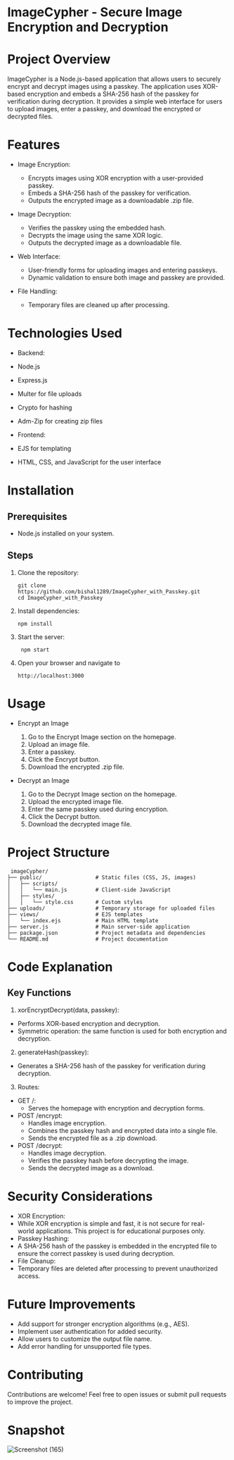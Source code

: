  # ImageCypher - Secure Image Encryption and Decryption

# Project Overview
ImageCypher is a Node.js-based application that allows users to securely encrypt and decrypt images using a passkey. The application uses XOR-based encryption and embeds a SHA-256 hash of the passkey for verification during decryption. It provides a simple web interface for users to upload images, enter a passkey, and download the encrypted or decrypted files.

# Features
  - Image Encryption:
    - Encrypts images using XOR encryption with a user-provided passkey.
    - Embeds a SHA-256 hash of the passkey for verification.
    - Outputs the encrypted image as a downloadable .zip file.
  
  - Image Decryption:
    - Verifies the passkey using the embedded hash.
    - Decrypts the image using the same XOR logic.
    - Outputs the decrypted image as a downloadable file.
  
  - Web Interface:
    - User-friendly forms for uploading images and entering passkeys.
    - Dynamic validation to ensure both image and passkey are provided.
  
  - File Handling:
    - Temporary files are cleaned up after processing.

# Technologies Used
 - Backend:
  - Node.js
  - Express.js
  - Multer for file uploads
  - Crypto for hashing
  - Adm-Zip for creating zip files
 
 - Frontend:
  - EJS for templating
  - HTML, CSS, and JavaScript for the user interface

# Installation
## Prerequisites
 - Node.js installed on your system.
## Steps
 1. Clone the repository:
    ```
    git clone https://github.com/bishal1289/ImageCypher_with_Passkey.git
    cd ImageCypher_with_Passkey
    ```
2. Install dependencies:
   ```
   npm install
   ```
3. Start the server:
   ```
    npm start
   ```
4. Open your browser and navigate to
   ```
   http://localhost:3000
   ```
# Usage
 - Encrypt an Image
    1. Go to the Encrypt Image section on the homepage.
    2. Upload an image file.
    3. Enter a passkey.
    4. Click the Encrypt button.
    5. Download the encrypted .zip file.
     
 - Decrypt an Image
    1. Go to the Decrypt Image section on the homepage.
    2. Upload the encrypted image file.
    3. Enter the same passkey used during encryption.
    4. Click the Decrypt button.
    5. Download the decrypted image file.

# Project Structure
```
 imageCypher/
├── public/                 # Static files (CSS, JS, images)
│   ├── scripts/
│   │   └── main.js         # Client-side JavaScript
│   ├── styles/
│   │   └── style.css       # Custom styles
├── uploads/                # Temporary storage for uploaded files
├── views/                  # EJS templates
│   └── index.ejs           # Main HTML template
├── server.js               # Main server-side application
├── package.json            # Project metadata and dependencies
└── README.md               # Project documentation
```
# Code Explanation
## Key Functions
1. xorEncryptDecrypt(data, passkey):
  - Performs XOR-based encryption and decryption.
  - Symmetric operation: the same function is used for both encryption and     decryption.

2. generateHash(passkey):
  - Generates a SHA-256 hash of the passkey for verification during 
    decryption.

3. Routes:
 - GET /:
   - Serves the homepage with encryption and decryption forms.
 - POST /encrypt:
   - Handles image encryption.
   - Combines the passkey hash and encrypted data into a single file.
   - Sends the encrypted file as a .zip download.
 - POST /decrypt:
   - Handles image decryption.
   - Verifies the passkey hash before decrypting the image.
   - Sends the decrypted image as a download.

# Security Considerations
 - XOR Encryption:
  - While XOR encryption is simple and fast, it is not secure for real-   
    world applications. This project is for educational purposes only.
 - Passkey Hashing:
  - A SHA-256 hash of the passkey is embedded in the encrypted file to 
    ensure the correct passkey is used during decryption.
 - File Cleanup:
  - Temporary files are deleted after processing to prevent unauthorized 
    access.

# Future Improvements
 - Add support for stronger encryption algorithms (e.g., AES).
 - Implement user authentication for added security.
 - Allow users to customize the output file name.
 - Add error handling for unsupported file types.

# Contributing
Contributions are welcome! Feel free to open issues or submit pull requests to improve the project.

# Snapshot

![Screenshot (165)](https://github.com/user-attachments/assets/5f74c273-e066-459b-8378-d32d7de4d991)
